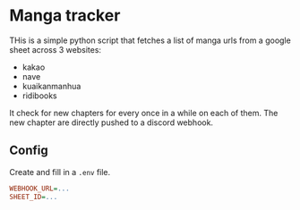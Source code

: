 # Manga tracker
THis is a simple python script that fetches a list of manga urls from a google sheet across 3 websites:
-  kakao
-  nave
-  kuaikanmanhua
-  ridibooks

It check for new chapters for every once in a while on each of them.
The new chapter are directly pushed to a discord webhook.

## Config
Create and fill in a `.env` file.
```ini
WEBHOOK_URL=...
SHEET_ID=...
```